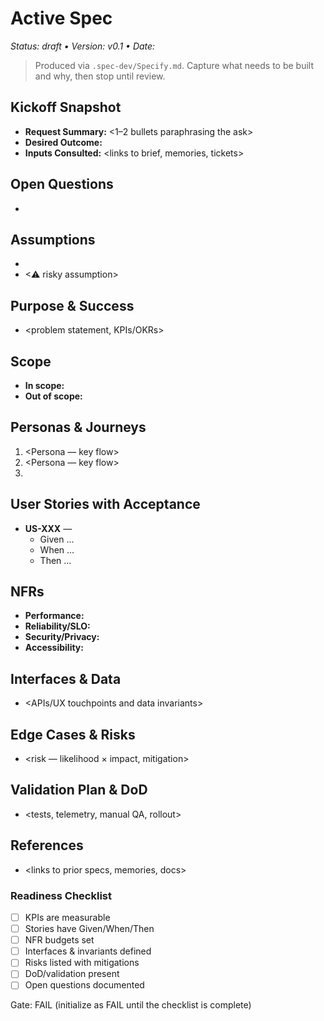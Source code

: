 # Active Spec
_Status: draft • Version: v0.1 • Date: <YYYY-MM-DD>_

> Produced via `.spec-dev/Specify.md`. Capture what needs to be built and why, then stop until review.

## Kickoff Snapshot
- **Request Summary:** <1–2 bullets paraphrasing the ask>
- **Desired Outcome:** <target metric or success signal>
- **Inputs Consulted:** <links to brief, memories, tickets>

## Open Questions
- <list unknowns or decisions to confirm>

## Assumptions
- <explicit assumption>
- <⚠ risky assumption>

## Purpose & Success
- <problem statement, KPIs/OKRs>

## Scope
- **In scope:**
- **Out of scope:**

## Personas & Journeys
1. <Persona — key flow>
2. <Persona — key flow>
3. <optional>

## User Stories with Acceptance
- **US-XXX** — *<story>*
  - Given ...
  - When ...
  - Then ...

## NFRs
- **Performance:**
- **Reliability/SLO:**
- **Security/Privacy:**
- **Accessibility:**

## Interfaces & Data
- <APIs/UX touchpoints and data invariants>

## Edge Cases & Risks
- <risk — likelihood × impact, mitigation>

## Validation Plan & DoD
- <tests, telemetry, manual QA, rollout>

## References
- <links to prior specs, memories, docs>

### Readiness Checklist
- [ ] KPIs are measurable
- [ ] Stories have Given/When/Then
- [ ] NFR budgets set
- [ ] Interfaces & invariants defined
- [ ] Risks listed with mitigations
- [ ] DoD/validation present
- [ ] Open questions documented

Gate: FAIL (initialize as FAIL until the checklist is complete)
